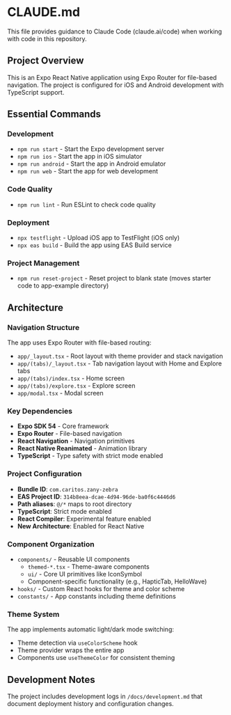 # CLAUDE.md

This file provides guidance to Claude Code (claude.ai/code) when working with code in this repository.

## Project Overview

This is an Expo React Native application using Expo Router for file-based navigation. The project is configured for iOS and Android development with TypeScript support.

## Essential Commands

### Development
- `npm run start` - Start the Expo development server
- `npm run ios` - Start the app in iOS simulator
- `npm run android` - Start the app in Android emulator
- `npm run web` - Start the app for web development

### Code Quality
- `npm run lint` - Run ESLint to check code quality

### Deployment
- `npx testflight` - Upload iOS app to TestFlight (iOS only)
- `npx eas build` - Build the app using EAS Build service

### Project Management
- `npm run reset-project` - Reset project to blank state (moves starter code to app-example directory)

## Architecture

### Navigation Structure
The app uses Expo Router with file-based routing:
- `app/_layout.tsx` - Root layout with theme provider and stack navigation
- `app/(tabs)/_layout.tsx` - Tab navigation layout with Home and Explore tabs
- `app/(tabs)/index.tsx` - Home screen
- `app/(tabs)/explore.tsx` - Explore screen
- `app/modal.tsx` - Modal screen

### Key Dependencies
- **Expo SDK 54** - Core framework
- **Expo Router** - File-based navigation
- **React Navigation** - Navigation primitives
- **React Native Reanimated** - Animation library
- **TypeScript** - Type safety with strict mode enabled

### Project Configuration
- **Bundle ID**: `com.caritos.zany-zebra`
- **EAS Project ID**: `314b8eea-dcae-4d94-96de-ba0f6c4446d6`
- **Path aliases**: `@/*` maps to root directory
- **TypeScript**: Strict mode enabled
- **React Compiler**: Experimental feature enabled
- **New Architecture**: Enabled for React Native

### Component Organization
- `components/` - Reusable UI components
  - `themed-*.tsx` - Theme-aware components
  - `ui/` - Core UI primitives like IconSymbol
  - Component-specific functionality (e.g., HapticTab, HelloWave)
- `hooks/` - Custom React hooks for theme and color scheme
- `constants/` - App constants including theme definitions

### Theme System
The app implements automatic light/dark mode switching:
- Theme detection via `useColorScheme` hook
- Theme provider wraps the entire app
- Components use `useThemeColor` for consistent theming

## Development Notes

The project includes development logs in `/docs/development.md` that document deployment history and configuration changes.
